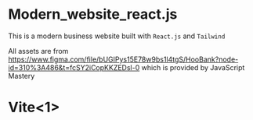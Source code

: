 # Modern_website_react.js
This is a modern business website built with `React.js` and `Tailwind`

All assets are from https://www.figma.com/file/bUGIPys15E78w9bs1l4tgS/HooBank?node-id=310%3A486&t=fcSY2iCopKKZEDsl-0 which is provided by JavaScript Mastery

<h1>Vite<1>
